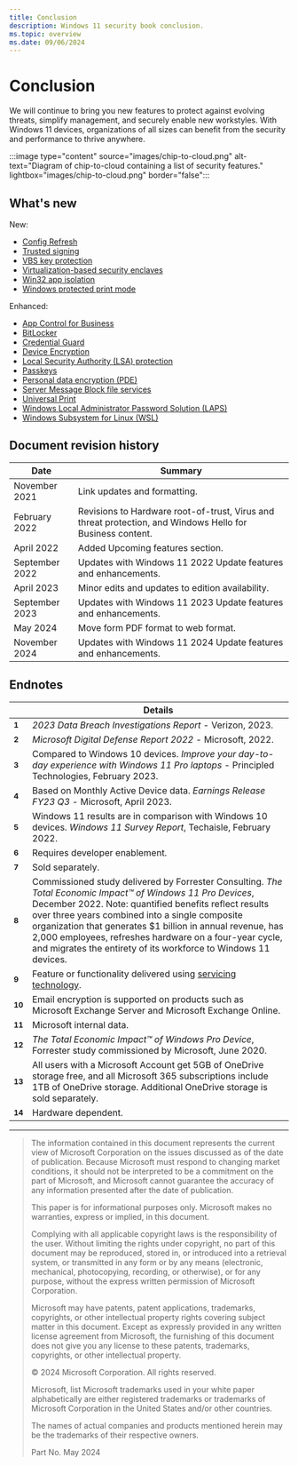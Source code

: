 ```yaml
---
title: Conclusion
description: Windows 11 security book conclusion.
ms.topic: overview
ms.date: 09/06/2024
---
```


# Conclusion

We will continue to bring you new features to protect against evolving threats, simplify management, and securely enable new workstyles. With Windows 11 devices, organizations of all sizes can benefit from the security and performance to thrive anywhere.

:::image type="content" source="images/chip-to-cloud.png" alt-text="Diagram of chip-to-cloud containing a list of security features." lightbox="images/chip-to-cloud.png" border="false":::

## What's new

New:

- [Config Refresh](operating-system-security-system-security.md#config-refresh)
- [Trusted signing](application-security-application-and-driver-control.md#trusted-signing)
- [VBS key protection](identity-protection-advanced-credential-protection.md#vbs-key-protection)
- [Virtualization-based security enclaves](application-security-application-isolation.md#virtualization-based-security-enclaves)
- [Win32 app isolation](application-security-application-isolation.md#win32-app-isolation)
- [Windows protected print mode](operating-system-security-system-security.md#windows-protected-print-mode)

Enhanced:

- [App Control for Business](application-security-application-and-driver-control.md#app-control-for-business)
- [BitLocker](operating-system-security-encryption-and-data-protection.md#bitlocker)
- [Credential Guard](identity-protection-advanced-credential-protection.md#credential-guard)
- [Device Encryption](operating-system-security-encryption-and-data-protection.md#device-encryption)
- [Local Security Authority (LSA) protection](identity-protection-advanced-credential-protection.md#local-security-authority-lsa-protection)
- [Passkeys](identity-protection-passwordless-sign-in.md#passkeys)
- [Personal data encryption (PDE)](operating-system-security-encryption-and-data-protection.md#personal-data-encryption-pde)
- [Server Message Block file services](operating-system-security-network-security.md#server-message-block-file-services)
- [Universal Print](cloud-services-protect-your-work-information.md#universal-print)
- [Windows Local Administrator Password Solution (LAPS)](cloud-services-protect-your-work-information.md#windows-local-administrator-password-solution-laps)
- [Windows Subsystem for Linux (WSL)](application-security-application-isolation.md#windows-subsystem-for-linux-wsl)

## Document revision history

| Date | Summary |
|-|-|
|November 2021 |Link updates and formatting.|
|February 2022 |Revisions to Hardware root-of-trust, Virus and threat protection, and Windows Hello for Business content.|
|April 2022| Added Upcoming features section.|
| September 2022| Updates with Windows 11 2022 Update features and enhancements.|
|April 2023| Minor edits and updates to edition availability.|
|September 2023| Updates with Windows 11 2023 Update features and enhancements.|
|May 2024| Move form PDF format to web format.|
|November 2024| Updates with Windows 11 2024 Update features and enhancements.|

## Endnotes

||Details|
|-|-|
|**<sup><a name="footnote1"></a>1</sup>**|*2023 Data Breach Investigations Report* - Verizon, 2023.|
|**<sup><a name="footnote2"></a>2</sup>**|*Microsoft Digital Defense Report 2022* - Microsoft, 2022.|
|**<sup><a name="footnote3"></a>3</sup>**| Compared to Windows 10 devices. *Improve your day-to-day experience with Windows 11 Pro laptops* - Principled Technologies, February 2023.|
|**<sup><a name="footnote4"></a>4</sup>**| Based on Monthly Active Device data. *Earnings Release FY23 Q3* - Microsoft, April 2023.|
|**<sup><a name="footnote5"></a>5</sup>**| Windows 11 results are in comparison with Windows 10 devices. *Windows 11 Survey Report*, Techaisle, February 2022.|
|**<sup><a name="footnote6"></a>6</sup>**| Requires developer enablement.|
|**<sup><a name="footnote7"></a>7</sup>**| Sold separately.|
|**<sup><a name="footnote8"></a>8</sup>**| Commissioned study delivered by Forrester Consulting. *The Total Economic Impact&trade; of Windows 11 Pro Devices*, December 2022. Note: quantified benefits reflect results over three years combined into a single composite organization that generates $1 billion in annual revenue, has 2,000 employees, refreshes hardware on a four-year cycle, and migrates the entirety of its workforce to Windows 11 devices.|
|**<sup><a name="footnote9"></a>9</sup>**|Feature or functionality delivered using [servicing technology](https://support.microsoft.com/topic/b0aa0a27-ea9a-4365-9224-cb155e517f12).|
|**<sup><a name="footnote10"></a>10</sup>**| Email encryption is supported on products such as Microsoft Exchange Server and Microsoft Exchange Online.|
|**<sup><a name="footnote11"></a>11</sup>**| Microsoft internal data.|
|**<sup><a name="footnote12"></a>12</sup>**| *The Total Economic Impact&trade; of Windows Pro Device*, Forrester study commissioned by Microsoft, June 2020.|
|**<sup><a name="footnote13"></a>13</sup>**|All users with a Microsoft Account get 5GB of OneDrive storage free, and all Microsoft 365 subscriptions include 1TB of OneDrive storage. Additional OneDrive storage is sold separately.|
|**<sup><a name="footnote14"></a>14</sup>**| Hardware dependent.|

---

> The information contained in this document represents the current view of Microsoft Corporation on the issues discussed as of the date of publication. Because Microsoft must respond to changing market conditions, it should not be interpreted to be a commitment on the part of Microsoft, and Microsoft cannot guarantee the accuracy of any information presented after the date of publication.
>
> This paper is for informational purposes only. Microsoft makes no warranties, express or implied, in this document.
>
> Complying with all applicable copyright laws is the responsibility of the user. Without limiting the rights under copyright, no part of this document may be reproduced, stored in, or introduced into a retrieval system, or transmitted in any form or by any means (electronic, mechanical, photocopying, recording, or otherwise), or for any purpose, without the express written permission of Microsoft Corporation.
>
> Microsoft may have patents, patent applications, trademarks, copyrights, or other intellectual property rights covering subject matter in this document. Except as expressly provided in any written license agreement from Microsoft, the furnishing of this document does not give you any license to these patents, trademarks, copyrights, or other intellectual property.
>
> &copy; 2024 Microsoft Corporation. All rights reserved.
>
> Microsoft, list Microsoft trademarks used in your white paper alphabetically are either registered trademarks or trademarks of Microsoft Corporation in the United States and/or other countries.
>
> The names of actual companies and products mentioned herein may be the trademarks of their respective owners.
>
> Part No. May 2024
